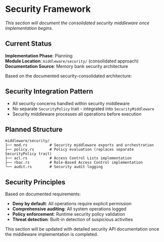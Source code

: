 # Security Framework

*This section will document the consolidated security middleware once implementation begins.*

## Current Status
**Implementation Phase**: Planning  
**Module Location**: `middleware/security/` (consolidated approach)  
**Documentation Source**: Memory bank security architecture

Based on the documented security-consolidated architecture:

## Security Integration Pattern
- All security concerns handled within security middleware
- No separate `SecurityPolicy` trait - integrated into `SecurityMiddleware`
- Security middleware processes all operations before execution

## Planned Structure
```
middleware/security/
├── mod.rs          # Security middleware exports and orchestration
├── policy.rs       # Policy evaluation (replaces separate SecurityPolicy trait)
├── acl.rs          # Access Control Lists implementation
├── rbac.rs         # Role-Based Access Control implementation
└── audit.rs        # Security audit logging
```

## Security Principles
Based on documented requirements:
- **Deny by default**: All operations require explicit permission
- **Comprehensive auditing**: All system operations logged
- **Policy enforcement**: Runtime security policy validation
- **Threat detection**: Built-in detection of suspicious activities

This section will be updated with detailed security API documentation once the middleware implementation is completed.

